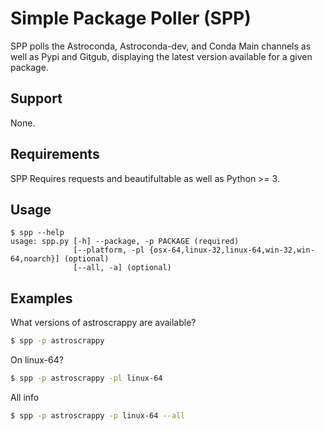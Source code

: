 # Simple Package Poller (SPP)

SPP polls the Astroconda, Astroconda-dev, and Conda Main channels as well as Pypi and Gitgub, displaying the latest version available for a given package.

## Support

None.

## Requirements

SPP Requires requests and beautifultable as well as Python >= 3.

## Usage

```
$ spp --help
usage: spp.py [-h] --package, -p PACKAGE (required)
              [--platform, -pl {osx-64,linux-32,linux-64,win-32,win-64,noarch}] (optional)
              [--all, -a] (optional)
```


## Examples

What versions of astroscrappy are available?

```bash
$ spp -p astroscrappy
```

On linux-64?

```bash
$ spp -p astroscrappy -pl linux-64
```

All info

```bash
$ spp -p astroscrappy -p linux-64 --all
```
